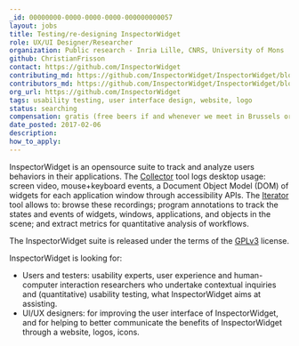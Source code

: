 ```yaml
---
_id: 00000000-0000-0000-0000-000000000057
layout: jobs
title: Testing/re-designing InspectorWidget
role: UX/UI Designer/Researcher
organization: Public research - Inria Lille, CNRS, University of Mons
github: ChristianFrisson
contact: https://github.com/InspectorWidget
contributing_md: https://github.com/InspectorWidget/InspectorWidget/blob/master/README.md
contributors_md: https://github.com/InspectorWidget/InspectorWidget/blob/master/README.md
org_url: https://github.com/InspectorWidget
tags: usability testing, user interface design, website, logo
status: searching
compensation: gratis (free beers if and whenever we meet in Brussels or Lille)
date_posted: 2017-02-06
description:
how_to_apply:
---
```


InspectorWidget is an opensource suite to track and analyze users behaviors in their applications.
The [Collector](https://github.com/InspectorWidget/InspectorWidgetCollector) tool logs desktop usage: screen video, mouse+keyboard events, a Document Object Model (DOM) of widgets for each application window through accessibility APIs.
The [Iterator](https://github.com/InspectorWidget/InspectorWidgetIterator) tool allows to: browse these recordings; program annotations to track the states and events of widgets, windows, applications, and objects in the scene; and extract metrics for quantitative analysis of workflows.

The InspectorWidget suite is released under the terms of the [GPLv3](http://www.gnu.org/licenses/gpl-3.0.html) license.

InspectorWidget is looking for:

- Users and testers: usability experts, user experience and human-computer interaction researchers who undertake contextual inquiries and (quantitative) usability testing, what InspectorWidget aims at assisting.
- UI/UX designers: for improving the user interface of InspectorWidget, and for helping to better communicate the benefits of InspectorWidget through a website, logos, icons.
